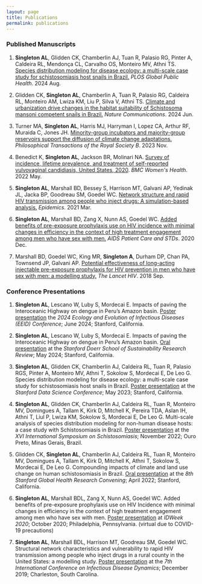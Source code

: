 ```yaml
---
layout: page
title: Publications 
permalink: publications
---
```


### Published Manuscripts

1.  **Singleton AL**, Glidden CK, Chamberlin AJ, Tuan R, Palasio RG, Pinter A, Caldeira RL, Mendonça CL, Carvalho OS, Monteiro MV, Athni TS. [Species distribution modeling for disease ecology: a multi-scale case study for schistosomiasis host snails in Brazil.](https://journals.plos.org/globalpublichealth/article?id=10.1371/journal.pgph.0002224) *PLOS Global Public Health*. 2024 Aug.

2.  Glidden CK, **Singleton AL**, Chamberlin A, Tuan R, Palasio RG, Caldeira RL, Monteiro AM, Lwiza KM, Liu P, Silva V, Athni TS. [Climate and urbanization drive changes in the habitat suitability of Schistosoma mansoni competent snails in Brazil.](https://www.nature.com/articles/s41467-024-48335-9) *Nature Communications*. 2024 Jun.

3.  Turner MA, **Singleton AL**, Harris MJ, Harryman I, Lopez CA, Arthur RF, Muraida C, Jones JH. [Minority-group incubators and majority-group reservoirs support the diffusion of climate change adaptations.](https://royalsocietypublishing.org/doi/full/10.1098/rstb.2022.0401) *Philosophical Transactions of the Royal Society B*. 2023 Nov.

4.  Benedict K, **Singleton AL**, Jackson BR, Molinari NA. [Survey of incidence, lifetime prevalence, and treatment of self-reported vulvovaginal candidiasis, United States, 2020](https://link.springer.com/article/10.1186/s12905-022-01741-x). *BMC Women's Health*. 2022 May.

5.  **Singleton AL**, Marshall BD, Bessey S, Harrison MT, Galvani AP, Yedinak JL, Jacka BP, Goodreau SM, Goedel WC. [Network structure and rapid HIV transmission among people who inject drugs: A simulation-based analysis.](https://www.sciencedirect.com/science/article/pii/S1755436520300463) *Epidemics*. 2021 Mar.

6.  **Singleton AL**, Marshall BD, Zang X, Nunn AS, Goedel WC. [Added benefits of pre-exposure prophylaxis use on HIV incidence with minimal changes in efficiency in the context of high treatment engagement among men who have sex with men.](https://www.liebertpub.com/doi/full/10.1089/apc.2020.0151?casa_token=gevymeobnsYAAAAA%3A0zPsF312B_50q_ZG9313NbimpfBlh8eFtyIS2rRJ407mjxc6ymAwVR73IZDId8JZzbQilFiNsDYS) *AIDS Patient Care and STDs*. 2020 Dec.

7.  Marshall BD, Goedel WC, King MR, **Singleton A**, Durham DP, Chan PA, Townsend JP, Galvani AP. [Potential effectiveness of long-acting injectable pre-exposure prophylaxis for HIV prevention in men who have sex with men: a modelling study.](https://www.thelancet.com/journals/lanhiv/article/PIIS2352-3018(18)30097-3/abstract) *The Lancet HIV*. 2018 Sep.

### Conference Presentations

1.  **Singleton AL**, Lescano W, Luby S, Mordecai E. Impacts of paving the Interoceanic Highway on dengue in Peru’s Amazon basin. <ins>Poster presentation</ins> the *2024 Ecology and Evolution of Infectious Diseases (EEID) Conference*; June 2024; Stanford, California.

2.  **Singleton AL**, Lescano W, Luby S, Mordecai E. Impacts of paving the Interoceanic Highway on dengue in Peru’s Amazon basin. <ins>Oral presentation</ins> at the *Stanford Doerr School of Sustainability Research Review*; May 2024; Stanford, California.

3.  **Singleton AL**, Glidden CK, Chamberlin AJ, Caldeira RL, Tuan R, Palasio RGS, Pinter A, Monteiro MV, Athni T, Sokolow S, Mordecai E, De Leo G. Species distribution modeling for disease ecology: a multi-scale case study for schistosomiasis host snails in Brazil. <ins>Poster presentation</ins> at the *Stanford Data Science Conference*; May 2023; Stanford, California.

4.  **Singleton AL**, Glidden CK, Chamberlin AJ, Caldeira RL, Tuan R, Monteiro MV, Domingues A, Tallam K, Kirk D, Mitchell K, Pereira TDA, Aslan IH, Athni T, Liul P, Lwiza KM, Sokolow S, Mordecai E, De Leo G. Multi-scale analysis of species distribution modeling for non-human disease hosts: a case study with Schistosomiasis in Brazil. <ins>Poster presentation</ins> at the *XVI International Symposium on Schistosomiasis*; November 2022; Ouro Preto, Minas Gerais, Brazil.

5.  Glidden CK, **Singleton AL**, Chamberlin AJ, Caldeira RL, Tuan R, Monteiro MV, Domingues A, Tallam K, Kirk D, Mitchell K, Athni T, Sokolow S, Mordecai E, De Leo G. Compounding impacts of climate and land use change on human schistosomiasis in Brazil. <ins>Oral presentation</ins> at the *8th Stanford Global Health Research Convening*; April 2022; Stanford, California. 

6.  **Singleton AL**, Marshall BDL, Zang X, Nunn AS, Goedel WC. Added benefits of pre-exposure prophylaxis use on HIV Incidence with minimal changes in efficiency in the context of high treatment engagement among men who have sex with men. <ins>Poster presentation</ins> at *IDWeek 2020*; October 2020; Philadelphia, Pennsylvania. (virtual due to COVID-19 precautions)

7. **Singleton AL**, Marshall BDL, Harrison MT, Goodreau SM, Goedel WC. Structural network characteristics and vulnerability to rapid HIV transmission among people who inject drugs in a rural county in the United States: a modelling study. <ins>Poster presentation</ins> at the *7th International Conference on Infectious Disease Dynamics*; December 2019; Charleston, South Carolina.
